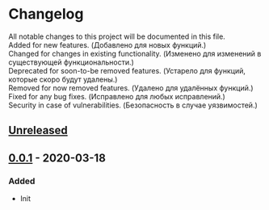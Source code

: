 # Changelog

All notable changes to this project will be documented in this file.  
Added for new features. (Добавлено для новых функций.)  
Changed for changes in existing functionality. (Изменено для изменений в существующей функциональности.)  
Deprecated for soon-to-be removed features. (Устарело для функций, которые скоро будут удалены.)  
Removed for now removed features. (Удалено для удалённых функций.)  
Fixed for any bug fixes. (Исправлено для любых исправлений.)  
Security in case of vulnerabilities. (Безопасность в случае уязвимостей.)

## [Unreleased]

## [0.0.1] - 2020-03-18
### Added
- Init

[Unreleased]: ../../compare/v1.0.0...HEAD
[1.0.0]: ../../compare/v0.1.0...v1.0.0
[0.1.0]: ../../compare/v0.0.1...v0.1.0
[0.0.1]: ../../releases/tag/v0.0.1
